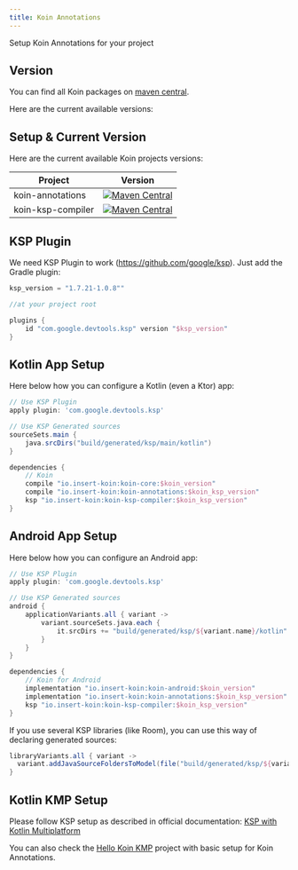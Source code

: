 ```yaml
---
title: Koin Annotations
---
```


Setup Koin Annotations for your project 

## Version

You can find all Koin packages on [maven central](https://search.maven.org/search?q=io.insert-koin).

Here are the current available versions:

## Setup & Current Version

Here are the current available Koin projects versions:

| Project   |      Version      |
|----------|:-------------:|
| koin-annotations |  [![Maven Central](https://img.shields.io/maven-central/v/io.insert-koin/koin-annotations)](https://mvnrepository.com/artifact/io.insert-koin/koin-annotations) |
| koin-ksp-compiler |  [![Maven Central](https://img.shields.io/maven-central/v/io.insert-koin/koin-ksp-compiler)](https://mvnrepository.com/artifact/io.insert-koin/koin-ksp-compiler) |


## KSP Plugin

We need KSP Plugin to work (https://github.com/google/ksp). Just add the Gradle plugin:

```groovy
ksp_version = "1.7.21-1.0.8""
```

```groovy
//at your project root

plugins {
    id "com.google.devtools.ksp" version "$ksp_version"
}
```

## Kotlin App Setup

Here below how you can configure a Kotlin (even a Ktor) app:

```groovy
// Use KSP Plugin
apply plugin: 'com.google.devtools.ksp'

// Use KSP Generated sources
sourceSets.main {
    java.srcDirs("build/generated/ksp/main/kotlin")
}

dependencies {
    // Koin
    compile "io.insert-koin:koin-core:$koin_version"
    compile "io.insert-koin:koin-annotations:$koin_ksp_version"
    ksp "io.insert-koin:koin-ksp-compiler:$koin_ksp_version"
}
```

## Android App Setup

Here below how you can configure an Android app:

```groovy
// Use KSP Plugin
apply plugin: 'com.google.devtools.ksp'

// Use KSP Generated sources
android {
    applicationVariants.all { variant ->
        variant.sourceSets.java.each {
            it.srcDirs += "build/generated/ksp/${variant.name}/kotlin"
        }
    }
}

dependencies {
    // Koin for Android
    implementation "io.insert-koin:koin-android:$koin_version"
    implementation "io.insert-koin:koin-annotations:$koin_ksp_version"
    ksp "io.insert-koin:koin-ksp-compiler:$koin_ksp_version"
}
```

If you use several KSP libraries (like Room), you can use this way of declaring generated sources:

```groovy
libraryVariants.all { variant ->
  variant.addJavaSourceFoldersToModel(file("build/generated/ksp/${variant.name}/kotlin"))
}
```

## Kotlin KMP Setup

Please follow KSP setup as described in official documentation: [KSP with Kotlin Multiplatform](https://kotlinlang.org/docs/ksp-multiplatform.html)

You can also check the [Hello Koin KMP](https://github.com/InsertKoinIO/hello-kmp/tree/annotations) project with basic setup for Koin Annotations.

